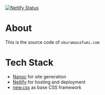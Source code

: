 [![Netlify Status](https://api.netlify.com/api/v1/badges/bb33522b-9511-45e9-a0cf-63ee3d97a46e/deploy-status)](https://app.netlify.com/sites/okuramasafumicom/deploys)

# About

This is the source code of `okuramasafumi.com`

# Tech Stack

* [Nanoc](https://nanoc.ws/) for site generation
* [Netlify](https://www.netlify.com/) for hosting and deployment
* [new.css](https://newcss.net/) as base CSS framework
